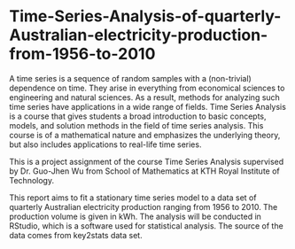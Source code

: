 # Time-Series-Analysis-of-quarterly-Australian-electricity-production-from-1956-to-2010

A time series is a sequence of random samples with a (non-trivial) dependence on time. They arise in everything from economical sciences to engineering and natural sciences. As a result, methods for analyzing such time series have applications in a wide range of fields. Time Series Analysis is a course that gives students a broad introduction to basic concepts, models, and solution methods in the field of time series analysis. This course is of a mathematical nature and emphasizes the underlying theory, but also includes applications to real-life time series.

This is a project assignment of the course Time Series Analysis supervised by Dr. Guo-Jhen Wu from School of Mathematics at KTH Royal Institute of Technology.

This report aims to fit a stationary time series model to a data set of quarterly Australian electricity production ranging from 1956 to 2010. The production volume is given in kWh. The analysis will be conducted in RStudio, which is a software used for statistical analysis. The source of the data comes from key2stats data set.
